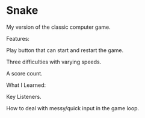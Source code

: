 # Snake
My version of the classic computer game.

Features:

   Play button that can start and restart the game.
  
   Three difficulties with varying speeds.
  
   A score count.


What I Learned:

   Key Listeners.
  
   How to deal with messy/quick input in the game loop.
